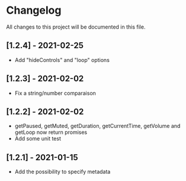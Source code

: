 # Changelog
All changes to this project will be documented in this file.


## [1.2.4] - 2021-02-25
- Add "hideControls" and "loop" options

## [1.2.3] - 2021-02-02
- Fix a string/number comparaison

## [1.2.2] - 2021-02-02
- getPaused, getMuted, getDuration, getCurrentTime, getVolume and getLoop now return promises
- Add some unit test

## [1.2.1] - 2021-01-15
- Add the possibility to specify metadata